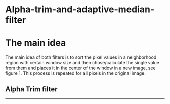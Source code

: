 # Alpha-trim-and-adaptive-median-filter
<h1>The main idea</h1>
The main idea of both filters is to sort the pixel values 
in a neighborhood region with certain window size and then 
chose/calculate the single value from them and places it in the center of the window in a new image, 
see figure 1. This process is repeated for all pixels in the original image.

<h2>Alpha Trim filter</h2>
<hr>
<br>
<br>
<br>
<br>
